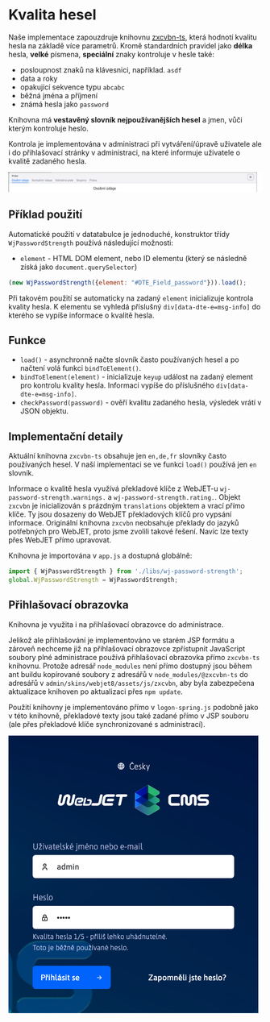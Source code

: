 # Kvalita hesel

Naše implementace zapouzdruje knihovnu [zxcvbn-ts](https://zxcvbn-ts.github.io/zxcvbn/), která hodnotí kvalitu hesla na základě více parametrů. Kromě standardních pravidel jako **délka** hesla, **velké** písmena, **speciální** znaky kontroluje v hesle také:
- posloupnost znaků na klávesnici, například. `asdf`
- data a roky
- opakující sekvence typu `abcabc`
- běžná jména a příjmení
- známá hesla jako `password`

Knihovna má **vestavěný slovník nejpoužívanějších hesel** a jmen, vůči kterým kontroluje heslo.

Kontrola je implementována v administraci při vytváření/úpravě uživatele ale i do přihlašovací stránky v administraci, na které informuje uživatele o kvalitě zadaného hesla.

![](password-strength.png)

## Příklad použití

Automatické použití v datatabulce je jednoduché, konstruktor třídy `WjPasswordStrength` používá následující možnosti:
- `element` - HTML DOM element, nebo ID elementu (který se následně získá jako `document.querySelector`)

```javascript
(new WjPasswordStrength({element: "#DTE_Field_password"})).load();
```

Při takovém použití se automaticky na zadaný `element` inicializuje kontrola kvality hesla. K elementu se vyhledá příslušný `div[data-dte-e=msg-info]` do kterého se vypíše informace o kvalitě hesla.

## Funkce

- `load()` - asynchronně načte slovník často používaných hesel a po načtení volá funkci `bindToElement()`.
- `bindToElement(element)` - inicializuje `keyup` událost na zadaný element pro kontrolu kvality hesla. Informaci vypíše do příslušného `div[data-dte-e=msg-info]`.
- `checkPassword(password)` - ověří kvalitu zadaného hesla, výsledek vrátí v JSON objektu.

## Implementační detaily

Aktuální knihovna `zxcvbn-ts` obsahuje jen `en,de,fr` slovníky často používaných hesel. V naší implementaci se ve funkci `load()` používá jen `en` slovník.

Informace o kvalitě hesla využívá překladové klíče z WebJET-u `wj-password-strength.warnings.` a `wj-password-strength.rating.`. Objekt `zxcvbn` je inicializován s prázdným `translations` objektem a vrací přímo klíče. Ty jsou dosazeny do WebJET překladových klíčů pro vypsání informace. Originální knihovna `zxcvbn` neobsahuje překlady do jazyků potřebných pro WebJET, proto jsme zvolili takové řešení. Navíc lze texty přes WebJET přímo upravovat.

Knihovna je importována v `app.js` a dostupná globálně:

```javascript
import { WjPasswordStrength } from './libs/wj-password-strength';
global.WjPasswordStrength = WjPasswordStrength;
```

## Přihlašovací obrazovka

Knihovna je využita i na přihlašovací obrazovce do administrace.

Jelikož ale přihlašování je implementováno ve starém JSP formátu a zároveň nechceme již na přihlašovací obrazovce zpřístupnit JavaScript soubory plné administrace používá přihlašovací obrazovka přímo `zxcvbn-ts` knihovnu. Protože adresář `node_modules` není přímo dostupný jsou během ant buildu kopírované soubory z adresářů v `node_modules/@zxcvbn-ts` do adresářů v `admin/skins/webjet8/assets/js/zxcvbn`, aby byla zabezpečena aktualizace knihoven po aktualizaci přes `npm update`.

Použití knihovny je implementováno přímo v `logon-spring.js` podobně jako v této knihovně, překladové texty jsou také zadané přímo v JSP souboru (ale přes překladové klíče synchronizované s administrací).

![](../../_media/changelog/2021q2/2021-26-password-strength.png)
